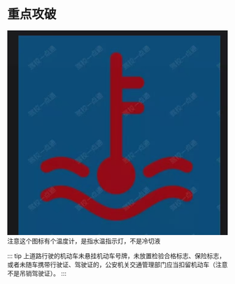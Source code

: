 # 重点攻破

 ![水温指示灯](./images/b78c3c0c83bb8425d4ba0d6d4c5973f.png)
 注意这个图标有个温度计，是指水温指示灯，不是冷切液


 ::: tip
上道路行驶的机动车未悬挂机动车号牌，未放置检验合格标志、保险标志，或者未随车携带行驶证、驾驶证的，公安机关交通管理部门应当扣留机动车（注意不是吊销驾驶证）。
:::